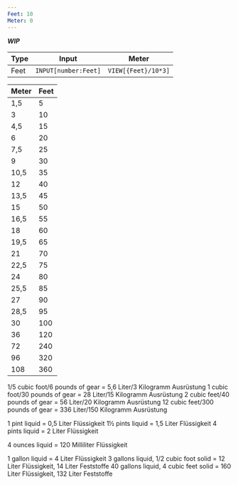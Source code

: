 ```yaml
---
Feet: 10
Meter: 0
---
```


***WIP***

| Type | Input                | Meter               |
| ---- | -------------------- | ------------------- |
| Feet | `INPUT[number:Feet]` | `VIEW[{Feet}/10*3]` |

| Meter | Feet |
| ----- | ---- |
| 1,5   | 5    |
| 3     | 10   |
| 4,5   | 15   |
| 6     | 20   |
| 7,5   | 25   |
| 9     | 30   |
| 10,5  | 35   |
| 12    | 40   |
| 13,5  | 45   |
| 15    | 50   |
| 16,5  | 55   |
| 18    | 60   |
| 19,5  | 65   |
| 21    | 70   |
| 22,5  | 75   |
| 24    | 80   |
| 25,5  | 85   |
| 27    | 90   |
| 28,5  | 95   |
| 30    | 100  |
| 36    | 120  |
| 72    | 240  |
| 96    | 320  |
| 108   | 360  |


1/5 cubic foot/6 pounds of gear = 5,6 Liter/3 Kilogramm Ausrüstung
1 cubic foot/30 pounds of gear = 28 Liter/15 Kilogramm Ausrüstung
2 cubic feet/40 pounds of gear = 56 Liter/20 Kilogramm Ausrüstung
12 cubic feet/300 pounds of gear = 336 Liter/150 Kilogramm Ausrüstung

1 pint liquid = 0,5 Liter Flüssigkeit
1½ pints liquid = 1,5 Liter Flüssigkeit
4 pints liquid = 2 Liter Flüssigkeit

4 ounces liquid = 120 Milliliter Flüssigkeit

1 gallon liquid = 4 Liter Flüssigkeit
3 gallons liquid, 1/2 cubic foot solid = 12 Liter Flüssigkeit, 14 Liter Feststoffe
40 gallons liquid, 4 cubic feet solid = 160 Liter Flüssigkeit, 132 Liter Feststoffe